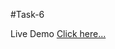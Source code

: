 #Task-6

Live Demo [Click here...](https://vipul1432.github.io/Internship-Tasks//Task-6/Program-1/)


